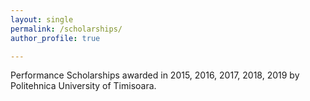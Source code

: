 ```yaml
---
layout: single
permalink: /scholarships/
author_profile: true

---
```


Performance Scholarships awarded in 2015, 2016, 2017, 2018, 2019 by Politehnica University of Timisoara.









